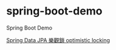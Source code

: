 # spring-boot-demo
Spring Boot Demo

[Spring Data JPA 樂觀鎖 optimistic locking](https://matthung0807.blogspot.com/2020/12/spring-data-jpa-optimistic-locking.html) 
